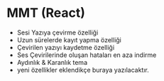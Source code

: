 # MMT (React)
- Sesi Yazıya çevirme özelliği
- Uzun sürelerde kayıt yapma özelliği
- Çevirilen yazıyı kaydetme özelliği
- Ses Çevirilerinde oluşan hataları en aza indirme
- Aydınlık & Karanlık tema
- yeni özellikler eklendikçe buraya yazılacaktır.
